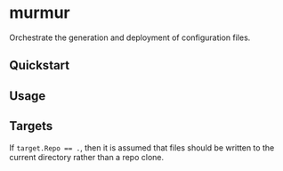 # murmur

Orchestrate the generation and deployment of configuration files.

## Quickstart

## Usage

## Targets

If `target.Repo == .`, then it is assumed that files should be written to the
current directory rather than a repo clone.
